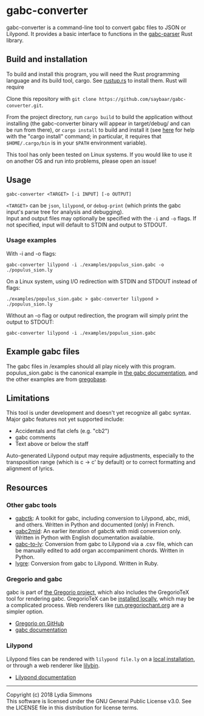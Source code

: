 # gabc-converter
gabc-converter is a command-line tool to convert gabc files to JSON or Lilypond. It provides a basic interface to functions in the [gabc-parser](https://github.com/saybaar/gabc-parser) Rust library.

## Build and installation
To build and install this program, you will need the Rust programming language and its build tool, cargo. See [rustup.rs](https://rustup.rs/) to install them. Rust will require

Clone this repository with `git clone https://github.com/saybaar/gabc-converter.git`.

From the project directory, run `cargo build` to build the application without installing (the gabc-converter binary will appear in target/debug/ and can be run from there), or `cargo install` to build and install it (see [here](https://doc.rust-lang.org/book/second-edition/ch14-04-installing-binaries.html) for help with the "cargo install" command; in particular, it requires that `$HOME/.cargo/bin` is in your `$PATH` environment variable).  

This tool has only been tested on Linux systems. If you would like to use it on another OS and run into problems, please open an issue!

## Usage
```
gabc-converter <TARGET> [-i INPUT] [-o OUTPUT]
```
`<TARGET>` can be `json`, `lilypond`, or `debug-print` (which prints the gabc input's parse tree for analysis and debugging).  
Input and output files may optionally be specified with the `-i` and `-o` flags. If not specified, input will default to STDIN and output to STDOUT.

### Usage examples
With -i and -o flags:
```
gabc-converter lilypond -i ./examples/populus_sion.gabc -o ./populus_sion.ly
```
On a Linux system, using I/O redirection with STDIN and STDOUT instead of flags:
```
./examples/populus_sion.gabc > gabc-converter lilypond > ./populus_sion.ly
```
Without an -o flag or output redirection, the program will simply print the output to STDOUT:
```
gabc-converter lilypond -i ./examples/populus_sion.gabc
```

## Example gabc files
The gabc files in /examples should all play nicely with this program. populus_sion.gabc is the canonical example in [the gabc documentation](http://gregorio-project.github.io/gabc/details.html), and the other examples are from [gregobase](https://gregobase.selapa.net/).

## Limitations
This tool is under development and doesn't yet recognize all gabc syntax. Major gabc features not yet supported include:
* Accidentals and flat clefs (e.g. "cb2")
* gabc comments
* Text above or below the staff

Auto-generated Lilypond output may require adjustments, especially to the transposition range (which is c -> c' by default) or to correct formatting and alignment of lyrics.  

## Resources
### Other gabc tools
* [gabctk](https://github.com/jperon/gabctk): A toolkit for gabc, including conversion to Lilypond, abc, midi, and others. Written in Python and documented (only) in French.
* [gabc2mid](https://github.com/jperon/gabc2mid): An earlier iteration of gabctk with midi conversion only. Written in Python with English documentation available.
* [gabc-to-ly](https://github.com/ahinkley/gabc-to-ly): Conversion from gabc to Lilypond via a .csv file, which can be manually edited to add organ accompaniment chords. Written in Python.
* [lygre](https://github.com/igneus/lygre): Conversion from gabc to Lilypond. Written in Ruby.

### Gregorio and gabc
gabc is part of [the Gregorio project](http://gregorio-project.github.io/index.html), which also includes the GregorioTeX tool for rendering gabc. GregorioTeX can be [installed locally](http://gregorio-project.github.io/installation.html), which may be a complicated process. Web renderers like [run.gregoriochant.org](http://run.gregoriochant.org) are a simpler option.  
* [Gregorio on GitHub](https://github.com/gregorio-project/gregorio)
* [gabc documentation](http://gregorio-project.github.io/gabc/index.html)

### Lilypond
Lilypond files can be rendered with `lilypond file.ly` on a [local installation](http://lilypond.org/download.html), or through a web renderer like [lilybin](http://lilybin.com/). 
* [Lilypond documentation](http://lilypond.org/manuals.html)
_______________
Copyright (c) 2018 Lydia Simmons  
This software is licensed under the GNU General Public License v3.0. See the LICENSE file in this distribution for license terms.
